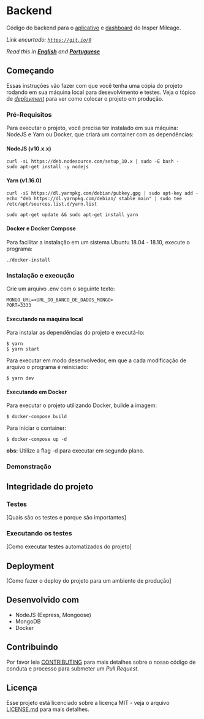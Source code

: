 # Backend

Código do backend para o [aplicativo](http://github.com) e [dashboard](http://github.com) do Insper Mileage.

*Link encurtado: [`https://git.io/0`](https://git.io/0)*

*Read this in [**English**](README.md) and [**Portuguese**](README.pt.md)*

## Começando

Essas instruções vão fazer com que você tenha uma cópia do projeto rodando em sua máquina local para desevolvimento e testes. 
Veja o tópico de [*deployment*](#deployment) para ver como colocar o projeto em produção.

### Pré-Requisitos

Para executar o projeto, você precisa ter instalado em sua máquina: NodeJS e Yarn ou Docker, que criará um container com as dependências:

#### NodeJS (v10.x.x)
```
curl -sL https://deb.nodesource.com/setup_10.x | sudo -E bash -
sudo apt-get install -y nodejs
```

#### Yarn (v1.16.0)
```
curl -sS https://dl.yarnpkg.com/debian/pubkey.gpg | sudo apt-key add -
echo "deb https://dl.yarnpkg.com/debian/ stable main" | sudo tee /etc/apt/sources.list.d/yarn.list

sudo apt-get update && sudo apt-get install yarn
```

#### Docker e Docker Compose
Para facilitar a instalação em um sistema Ubuntu 18.04 - 18.10, execute o programa:
```
./docker-install
```

### Instalação e execução
Crie um arquivo .env com o seguinte texto:
```
MONGO_URL=<URL_DO_BANCO_DE_DADOS_MONGO>
PORT=3333
```

#### Executando na máquina local
Para instalar as dependências do projeto e executá-lo:
```
$ yarn
$ yarn start
```

Para executar em modo desenvolvedor, em que a cada modificação de arquivo o programa é reiniciado:
```
$ yarn dev
```

#### Executando em Docker
Para executar o projeto utilizando Docker, builde a imagem:
```
$ docker-compose build
```

Para iniciar o container:
```
$ docker-compose up -d
```
**obs:** Utilize a flag -d para executar em segundo plano.


### Demonstração


## Integridade do projeto

### Testes

[Quais são os testes e porque são importantes]

### Executando os testes

[Como executar testes automatizados do projeto]


## Deployment

[Como fazer o deploy do projeto para um ambiente de produção]


## Desenvolvido com
* NodeJS (Express, Mongoose)
* MongoDB
* Docker

## Contribuindo

Por favor leia [CONTRIBUTING](https://gist.github.com/PurpleBooth/b24679402957c63ec426) para mais detalhes sobre o nosso código de conduta e processo para submeter um *Pull Request*.


## Licença
Esse projeto está licenciado sobre a licença MIT - veja o arquivo [LICENSE.md](LICENSE.md) para mais detalhes.
